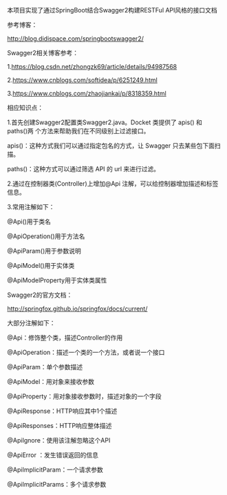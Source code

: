 本项目实现了通过SpringBoot结合Swagger2构建RESTFul API风格的接口文档

参考博客：

http://blog.didispace.com/springbootswagger2/

Swagger2相关博客参考：

1.https://blog.csdn.net/zhongzk69/article/details/94987568

2.https://www.cnblogs.com/softidea/p/6251249.html

3.https://www.cnblogs.com/zhaojiankai/p/8318359.html

相应知识点：

1.首先创建Swagger2配置类Swagger2.java。Docket 类提供了 apis() 和 paths()两 个方法来帮助我们在不同级别上过滤接口。

apis()：这种方式我们可以通过指定包名的方式，让 Swagger 只去某些包下面扫描。

paths()：这种方式可以通过筛选 API 的 url 来进行过滤。

2.通过在控制器类(Controller)上增加@Api 注解，可以给控制器增加描述和标签信息。

3.常用注解如下：

@Api()用于类名

@ApiOperation()用于方法名

@ApiParam()用于参数说明

@ApiModel()用于实体类

@ApiModelProperty用于实体类属性

Swagger2的官方文档：

http://springfox.github.io/springfox/docs/current/

大部分注解如下：

@Api：修饰整个类，描述Controller的作用

@ApiOperation：描述一个类的一个方法，或者说一个接口

@ApiParam：单个参数描述

@ApiModel：用对象来接收参数

@ApiProperty：用对象接收参数时，描述对象的一个字段

@ApiResponse：HTTP响应其中1个描述

@ApiResponses：HTTP响应整体描述

@ApiIgnore：使用该注解忽略这个API

@ApiError ：发生错误返回的信息

@ApiImplicitParam：一个请求参数

@ApiImplicitParams：多个请求参数

